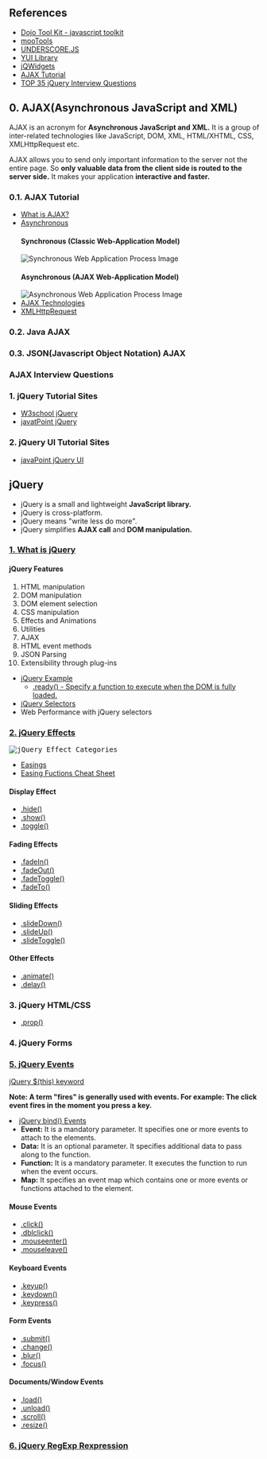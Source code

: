 ## References
<ul>
  <li><a href="https://dojotoolkit.org/">Dojo Tool Kit - javascript toolkit</a></li>
  <li><a href="https://mootools.net/">mooTools</a></li>
  <li><a href="http://underscorejs.org/">UNDERSCORE.JS</a></li>
  <li><a href="https://yuilibrary.com/">YUI Library<a></li>
  <li><a href="https://www.jqwidgets.com/jquery-widgets-demo/demos/jqxgrid/index.htm#demos/jqxgrid/paging.htm">jQWidgets</a></li>
  <li><a href="https://www.tutorialspoint.com/ajax/index.htm">AJAX Tutorial</a></li>
  <li><a href="https://www.javatpoint.com/jquery-interview-questions">TOP 35 jQuery Interview Questions</a></li>
</ul>

## 0. AJAX(Asynchronous JavaScript and XML)
<p>
  AJAX is an acronym for <strong>Asynchronous JavaScript and XML.</strong> It is a group of inter-related technologies like JavaScript, DOM, XML, HTML/XHTML, CSS, XMLHttpRequest etc. 
</p>
<p>
  AJAX allows you to send only important information to the server not the entire page. So <strong>only valuable data from the client side is routed to the server side.</strong> It makes your application <strong>interactive and faster.</strong>
</p>

### 0.1. AJAX Tutorial
<ul>
  <li><a href="https://www.javatpoint.com/ajax-tutorial">What is AJAX?</a></li>
  <li><a href="https://www.javatpoint.com/understanding-synchronous-vs-asynchronous">Asynchronous</a>
    <h4>Synchronous (Classic Web-Application Model)</h4>
    <img src="https://static.javatpoint.com/images/ajax/synchronous.gif" alt="Synchronous Web Application Process Image">
    <h4>Asynchronous (AJAX Web-Application Model)</h4>
    <img src="https://static.javatpoint.com/images/ajax/asynchronous.gif" alt="Asynchronous Web Application Process Image">
  </li>
  <li><a href="https://www.javatpoint.com/ajax-technologies">AJAX Technologies</a></li>
  <li><a href="https://www.javatpoint.com/understanding-xmlhttprequest">XMLHttpRequest</a></li>
</ul>

### 0.2. Java AJAX

### 0.3. JSON(Javascript Object Notation) AJAX

### AJAX Interview Questions

### 1. jQuery Tutorial Sites
<ul>
  <li><a href="https://www.w3schools.com/jquery/">W3school jQuery</a></li>
  <li><a href="https://www.javatpoint.com/jquery-tutorial">javatPoint jQuery</a></li>
</ul>


### 2. jQuery UI Tutorial Sites
<ul>
  <li><a href="https://www.javatpoint.com/jquery-ui-tutorial">javaPoint jQuery UI</a></li>
</ul>


## jQuery
<ul>
  <li>jQuery is a small and lightweight <strong>JavaScript library.</strong></li>
  <li>jQuery is cross-platform.</li>
  <li>jQuery means "write less do more".</li>
  <li>jQuery simplifies <strong>AJAX call</strong> and <strong>DOM manipulation.</strong></li>
</ul>

### [1. What is jQuery](https://www.javatpoint.com/what-is-jquery)
<h4>jQuery Features</h4>
<ol>
  <li>HTML manipulation</li>
  <li>DOM manipulation</li>
  <li>DOM element selection</li>
  <li>CSS manipulation</li>
  <li>Effects and Animations</li>
  <li>Utilities</li>
  <li>AJAX</li>
  <li>HTML event methods</li>
  <li>JSON Parsing</li>
  <li>Extensibility through plug-ins</li>
 </ol>

<ul>
  <li><a href="https://www.javatpoint.com/jquery-example">jQuery Example</a>
    <ul>
      <li><a href="https://api.jquery.com/ready/#ready-handler">.ready() - Specify a function to execute when the DOM is fully loaded.    </li>
    </ul>
  </li>
  <li><a href="https://www.javatpoint.com/jquery-selectors">jQuery Selectors</a></li>
  <li><a herf="https://love2dev.com/blog/web-performance-optimization-when-possible-use-native-selectors-instead-of-jquery/">Web Performance with jQuery selectors</a></li>
</ul>

### [2. jQuery Effects](https://www.javatpoint.com/jquery-effects)
<kbd>
  <img src="https://www.javatpoint.com/jquerypages/images/jquery-effects.png", alt="jQuery Effect Categories">
</kbd>

<ul>
  <li><a href="https://api.jqueryui.com/easings/">Easings</a></li>
  <li><a href="https://easings.net/">Easing Fuctions Cheat Sheet</a></li>
</ul>

<h4>Display Effect</h4>
<ul>
  <li><a href="https://www.javatpoint.com/jquery-hide">.hide()</a></li>
  <li><a href="https://www.javatpoint.com/jquery-show">.show()</a></li>
  <li><a href="https://www.javatpoint.com/jquery-toggle">.toggle()</a></li>  
</ul>

<h4>Fading Effects</h4>
<ul>
  <li><a href="https://www.javatpoint.com/jquery-fadein">.fadeIn()</a></li>
  <li><a href="https://www.javatpoint.com/jquery-fadeout">.fadeOut()</a></li>
  <li><a href="https://www.javatpoint.com/jquery-fadetoggle">.fadeToggle()</a></li>
  <li><a href="https://www.javatpoint.com/jquery-fadeto">.fadeTo()</a></li>
</ul>

<h4>Sliding Effects</h4>
<ul>
  <li><a href="https://www.javatpoint.com/jquery-slidedown">.slideDown()</a></li>
  <li><a href="https://www.javatpoint.com/jquery-slideup">.slideUp()</a></li>
  <li><a href="https://www.javatpoint.com/jquery-slidetoggle">.slideToggle()</a></li>
</ul>

<h4>Other Effects</h4>
<ul>  
  <li><a href="https://www.javatpoint.com/jquery-animate">.animate()</a></li>
  <li><a href="https://www.javatpoint.com/jquery-delay">.delay()</a></li>
</ul>

### 3. jQuery HTML/CSS
<ul>
  <li><a href="https://api.jquery.com/prop/">.prop()</a></li>
</ul>

### 4. jQuery Forms


### [5. jQuery Events](https://www.javatpoint.com/jquery-events)
<a href="https://stackoverflow.com/questions/12481439/jquery-this-keyword">jQuery $(this) keyword</a></li>

<p>
  <strong>Note: A term "fires" is generally used with events. For example: The click event fires in the moment you press a key.</strong>
</p>

<li><a href="https://www.javatpoint.com/jquery-bind">jQuery bind() Events</a>
  <ul>
    <li><strong>Event:</strong> It is a mandatory parameter. It specifies one or more events to attach to the elements.</li>
    <li><strong>Data:</strong> It is an optional parameter. It specifies additional data to pass along to the function.</li>
    <li><strong>Function:</strong> It is a mandatory parameter. It executes the function to run when the event occurs.</li>
    <li><strong>Map:</strong> It specifies an event map which contains one or more events or functions attached to the element.</li>
  </ul>
</li>

<h4>Mouse Events</h4>
<ul>
  <li><a href="https://www.javatpoint.com/jquery-click">.click()</a></li>
  <li><a href="">.dblclick()</a></li>
  <li><a href="">.mouseenter()</a></li>
  <li><a href="">.mouseleave()</a></li>
</ul>

<h4>Keyboard Events</h4>
<ul>
  <li><a href="">.keyup()</a></li>
  <li><a href="">.keydown()</a></li>
  <li><a href="">.keypress()</a></li>
</ul>


<h4>Form Events</h4>
<ul>
  <li><a href="">.submit()</a></li>
  <li><a href="">.change()</a></li>
  <li><a href="">.blur()</a></li>
  <li><a href="">.focus()</a></li>
</ul>


<h4>Documents/Window Events</h4>
<ul>
  <li><a href="">.load()</a></li>
  <li><a href="">.unload()</a></li>
  <li><a href="">.scroll()</a></li>
  <li><a href="">.resize()</a></li>
</ul>


### [6. jQuery RegExp Rexpression](https://www.w3schools.com/jsref/jsref_obj_regexp.asp)
